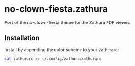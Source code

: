 # no-clown-fiesta.zathura
Port of the no-clown-fiesta theme for the Zathura PDF viewer.

## Installation

Install by appending the color scheme to your zathurarc:

```sh
cat zathurarc >> ~/.config/zathura/zathurarc
```
